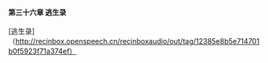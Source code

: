 #### 第三十六章 逃生录


[逃生录]（http://recinbox.openspeech.cn/recinboxaudio/out/tag/12385e8b5e714701b0f5923f71a374ef）


